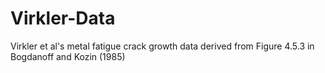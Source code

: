 # Virkler-Data
Virkler et al's metal fatigue crack growth data derived from Figure 4.5.3 in Bogdanoff and Kozin (1985)
